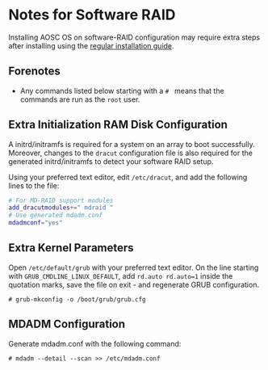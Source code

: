 <!-- TITLE: Installation/AMD64/SoftRAID -->
<!-- SUBTITLE: Notes for AOSC OS Installation on Devices with Software RAID Set Up(s). -->

Notes for Software RAID
=======================

Installing AOSC OS on software-RAID configuration may require extra steps after installing using the [regular installation guide](/users/installation/amd64).

Forenotes
--------

- Any commands listed below starting with a `# ` means that the commands are run as the `root` user.

Extra Initialization RAM Disk Configuration
-------------------------------------------

A initrd/initramfs is required for a system on an array to boot successfully. Moreover, changes to the `dracut` configuration file is also required for the generated initrd/initramfs to detect your software RAID setup.

Using your preferred text editor, edit `/etc/dracut`, and add the following lines to the file:

```bash
# For MD-RAID support modules
add_dracutmodules+=" mdraid "
# Use generated mdadm.conf
mdadmconf="yes"
```

Extra Kernel Parameters
-----------------------

Open `/etc/default/grub` with your preferred text editor. On the line starting with `GRUB_CMDLINE_LINUX_DEFAULT`, add `rd.auto rd.auto=1` inside the quotation marks, save the file on exit - and regenerate GRUB configuration.

```
# grub-mkconfig -o /boot/grub/grub.cfg
```

MDADM Configuration
-------------------

Generate mdadm.conf with the following command:

```
# mdadm --detail --scan >> /etc/mdadm.conf
```
